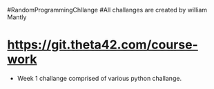 #RandomProgrammingChllange
#All challanges are created by william Mantly 
# https://git.theta42.com/course-work
- Week 1 challange comprised of various python challange.
